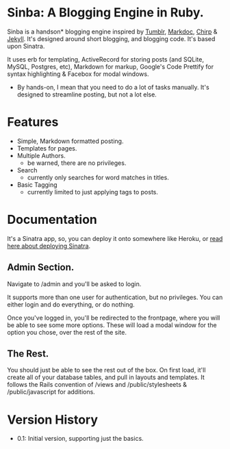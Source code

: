 # Sinba: A Blogging Engine in Ruby.

Sinba is a handson* blogging engine inspired by [Tumblr](http://www.tumblr.com/ "Tumblr"), [Markdoc](http://markdoc.org/ "Markdoc Documentation » 
        Index"), [Chirp](http://chyrp.net/ "Chyrp") & [Jekyll](http://jekyllrb.com/ "jekyll"). It's designed around short blogging, and blogging code. It's based upon Sinatra.

It uses erb for templating, ActiveRecord for storing posts (and SQLite, MySQL, Postgres, etc), Markdown for markup, Google's Code Prettify for syntax highlighting & Facebox for modal windows.

* By hands-on, I mean that you need to do a lot of tasks manually. It's designed to streamline posting, but not a lot else.

# Features

* Simple, Markdown formatted posting.
* Templates for pages.
* Multiple Authors.
	- be warned, there are no privileges.
* Search
    - currently only searches for word matches in titles.
* Basic Tagging
    - currently limited to just applying tags to posts.

# Documentation

It's a Sinatra app, so, you can deploy it onto somewhere like Heroku, or [read here about deploying Sinatra](http://sinatra-book.gittr.com/#deployment "Sinatra Book").

## Admin Section.

Navigate to /admin and you'll be asked to login. 

It supports more than one user for authentication, but no privileges. You can either login and do everything, or do nothing.

Once you've logged in, you'll be redirected to the frontpage, where you will be able to see some more options. These will load a modal window for the option you chose, over the rest of the site.

## The Rest.

You should just be able to see the rest out of the box. On first load, it'll create all of your database tables, and pull in layouts and templates. It follows the Rails convention of /views and /public/stylesheets & /public/javascript for additions.

# Version History

* 0.1: Initial version, supporting just the basics.